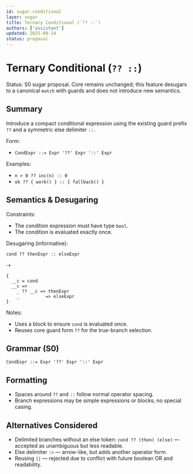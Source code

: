 ```yaml
---
id: sugar.conditional
layer: sugar
title: Ternary Conditional (`?? ::`)
authors: ['assistant']
updated: 2025-09-14
status: proposal
---
```


# Ternary Conditional (`?? ::`)

Status: S0 sugar proposal. Core remains unchanged; this feature desugars to a canonical `match` with guards and does not introduce new semantics.

## Summary

Introduce a compact conditional expression using the existing guard prefix `??` and a symmetric else delimiter `::`.

Form:
- `CondExpr ::= Expr '??' Expr '::' Expr`

Examples:
- `n > 0 ?? inc(n) :: 0`
- `ok ?? { work() } :: { fallback() }`

## Semantics & Desugaring

Constraints:
- The condition expression must have type `bool`.
- The condition is evaluated exactly once.

Desugaring (informative):
```
cond ?? thenExpr :: elseExpr
```
⇢
```brim
{
  __c = cond
  __c =>
    _ ?? __c => thenExpr
    _          => elseExpr
}
```

Notes:
- Uses a block to ensure `cond` is evaluated once.
- Reuses core guard form `??` for the true-branch selection.

## Grammar (S0)

```
CondExpr ::= Expr '??' Expr '::' Expr
```

## Formatting
- Spaces around `??` and `::` follow normal operator spacing.
- Branch expressions may be simple expressions or blocks; no special casing.

## Alternatives Considered
- Delimited branches without an else token: `cond ?? (then) (else)` — accepted as unambiguous but less readable.
- Else delimiter `:>` — arrow-like, but adds another operator form.
- Reusing `||` — rejected due to conflict with future boolean OR and readability.

